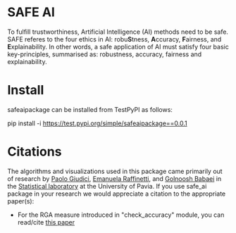 # SAFE AI

To fulfill trustworthiness, Artificial Intelligence (AI) methods need to be safe. SAFE referes to the four ethics in AI: robu<strong>S</strong>tness, 
<strong>A</strong>ccuracy, <strong>F</strong>airness, and <strong>E</strong>xplainability. In other words, a safe application of AI must satisfy four basic key-principles, summarised as: 
robustness, accuracy, fairness and  explainability. 

# Install
safeaipackage can be installed from TestPyPI as follows:

pip install -i https://test.pypi.org/simple/safeaipackage==0.0.1


# Citations
The algorithms and visualizations used in this package came primarily out of research by 
[Paolo Giudici](https://www.linkedin.com/in/paolo-giudici-60028a/), [Emanuela Raffinetti](https://www.linkedin.com/in/emanuela-raffinetti-a3980215/), 
and [Golnoosh Babaei](https://www.linkedin.com/in/golnoosh-babaei-990077187/) in the [Statistical laboratory](https://sites.google.com/unipv.it/statslab-pavia/home?authuser=0) 
at the University of Pavia. If you use safe_ai package in your research we would appreciate a citation to the appropriate paper(s):
* For the RGA measure introduced in "check_accuracy" module, you can read/cite [this paper](https://link.springer.com/article/10.1007/s11135-023-01613-y)

